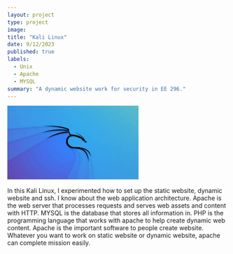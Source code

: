 ```yaml
---
layout: project
type: project
image: 
title: "Kali Linux"
date: 9/12/2023
published: true
labels:
  - Unix
  - Apache
  - MYSQL
summary: "A dynamic website work for security in EE 296."
---
```


<img class="img-fluid" src="../img/kalilinux/KailiLinux.jpg">

In this Kali Linux, I experimented how to set up the static website, dynamic website
and ssh. I know about the web application architecture. Apache is the web server
that processes requests and serves web assets and content with HTTP. MYSQL is
the database that stores all information in. PHP is the programming language that
works with apache to help create dynamic web content. Apache is the important
software to people create website. Whatever you want to work on static website or
dynamic website, apache can complete mission easily.

